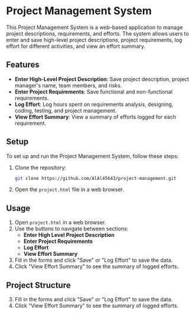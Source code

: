 # Project Management System

This Project Management System is a web-based application to manage project descriptions, requirements, and efforts. The system allows users to enter and save high-level project descriptions, project requirements, log effort for different activities, and view an effort summary.

## Features

- **Enter High-Level Project Description**: Save project description, project manager's name, team members, and risks.
- **Enter Project Requirements**: Save functional and non-functional requirements.
- **Log Effort**: Log hours spent on requirements analysis, designing, coding, testing, and project management.
- **View Effort Summary**: View a summary of efforts logged for each requirement.

## Setup

To set up and run the Project Management System, follow these steps:

1. Clone the repository:
    ```bash
    git clone https://github.com/AlAl45643/project-management.git
    ```
2. Open the `project.html` file in a web browser.

## Usage

1. Open `project.html` in a web browser.
2. Use the buttons to navigate between sections:
   - **Enter High Level Project Description**
   - **Enter Project Requirements**
   - **Log Effort**
   - **View Effort Summary**
3. Fill in the forms and click "Save" or "Log Effort" to save the data.
4. Click "View Effort Summary" to see the summary of logged efforts.

## Project Structure
3. Fill in the forms and click "Save" or "Log Effort" to save the data.
4. Click "View Effort Summary" to see the summary of logged efforts.


